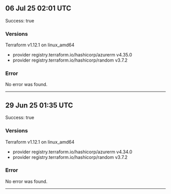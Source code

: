 ## 06 Jul 25 02:01 UTC

Success: true

### Versions

Terraform v1.12.1
on linux_amd64
+ provider registry.terraform.io/hashicorp/azurerm v4.35.0
+ provider registry.terraform.io/hashicorp/random v3.7.2

### Error

No error was found.

---

## 29 Jun 25 01:35 UTC

Success: true

### Versions

Terraform v1.12.1
on linux_amd64
+ provider registry.terraform.io/hashicorp/azurerm v4.34.0
+ provider registry.terraform.io/hashicorp/random v3.7.2

### Error

No error was found.

---


